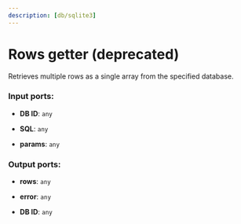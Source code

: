 ```yaml
---
description: [db/sqlite3]
---
```


# Rows getter (deprecated)

Retrieves multiple rows as a single array from the specified database.

### Input ports:

* __DB ID__: ` any `


* __SQL__: ` any `


* __params__: ` any `

### Output ports:

* __rows__: ` any `


* __error__: ` any `


* __DB ID__: ` any `

